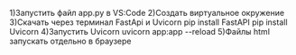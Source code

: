 1)Запустить файл app.py в VS:Code 
2)Создать виртуальное окружение
3)Скачать через терминал FastApi и Uvicorn 
pip install FastAPI
pip install Uvicorn
4)Запустить Uvicorn
uvicorn app:app --reload
5)Файлы html запускать отдельно в браузере
